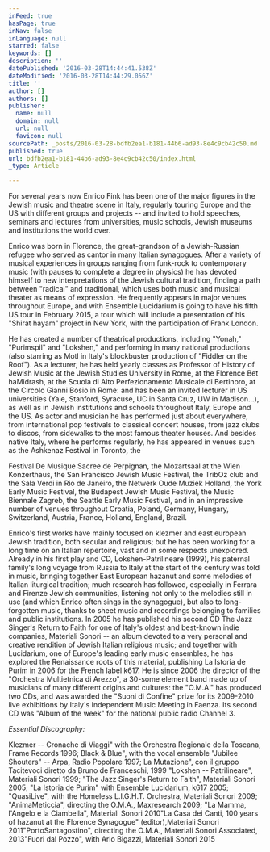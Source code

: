 ```yaml
---
inFeed: true
hasPage: true
inNav: false
inLanguage: null
starred: false
keywords: []
description: ''
datePublished: '2016-03-28T14:44:41.538Z'
dateModified: '2016-03-28T14:44:29.056Z'
title: ''
author: []
authors: []
publisher:
  name: null
  domain: null
  url: null
  favicon: null
sourcePath: _posts/2016-03-28-bdfb2ea1-b181-44b6-ad93-8e4c9cb42c50.md
published: true
url: bdfb2ea1-b181-44b6-ad93-8e4c9cb42c50/index.html
_type: Article

---
```

For
several years now Enrico Fink has been one of the major figures in
the Jewish music and theatre scene in Italy, regularly touring Europe
and the US with different groups and projects -- and invited to hold
speeches, seminars and lectures from universities, music schools,
Jewish museums and institutions the world over. 

Enrico was
born in Florence, the great-grandson of a Jewish-Russian refugee who
served as cantor in many Italian synagogues. After a variety of
musical experiences in groups ranging from funk-rock to contemporary
music (with pauses to complete a degree in physics) he has devoted
himself to new interpretations of the Jewish cultural tradition,
finding a path between "radical" and traditional, which
uses both music and musical theater as means of expression. He
frequently appears in major venues throughout Europe, and with
Ensemble Lucidarium is going to have his fifth US tour in February
2015, a tour which will include a presentation of his "Shirat
hayam" project in New York, with the participation of Frank London.

He
has created a number of theatrical productions, including "Yonah,"
"Purimspil" and "Lokshen," and performing in many
national productions (also starring as Motl in Italy's blockbuster
production of "Fiddler on the Roof"). As a lecturer, he has
held yearly classes as Professor of History of Jewish Music at the
Jewish Studies University in Rome, at the Florence Bet haMidrash, at
the Scuola di Alto Perfezionamento Musicale di Bertinoro, at the
Circolo Gianni Bosio in Rome: and has been an invited lecturer in US
universities (Yale, Stanford, Syracuse, UC in Santa Cruz, UW in
Madison...), as well as in Jewish institutions and schools throughout
Italy, Europe and the US. As actor and musician he has performed just
about everywhere, from international pop festivals to classical
concert houses, from jazz clubs to discos, from sidewalks to the most
famous theater houses. And besides native Italy, where he performs
regularly, he has appeared in venues such as the Ashkenaz Festival in
Toronto, the 

Festival
De Musique Sacree de Perpignan, the Mozartsaal at the Wien
Konzerthaus, the San Francisco Jewish Music Festival, the TribOz club
and the Sala Verdi in Rio de Janeiro, the Netwerk Oude Muziek
Holland, the York Early Music Festival, the Budapest Jewish Music
Festival, the Music Biennale Zagreb, the Seattle Early Music
Festival, and in an impressive number of venues throughout Croatia,
Poland, Germany, Hungary, Switzerland, Austria, France, Holland,
England, Brazil.

Enrico's
first works have mainly focused on klezmer and east european Jewish
tradition, both secular and religious; but he has been working for a
long time on an Italian repertoire, vast and in some respects
unexplored. Already in his first play and CD, Lokshen-Patrilineare
(1999), his paternal family's long voyage from Russia to Italy at the
start of the century was told in music, bringing together East
European hazanut and some melodies of Italian liturgical tradition;
much research has followed, especially in Ferrara and Firenze Jewish
communities, listening not only to the melodies still in use (and
which Enrico often sings in the synagogue), but also to
long-forgotten music, thanks to sheet music and recordings belonging
to families and public institutions. In 2005 he has published his
second CD The Jazz Singer's Return to Faith for one of Italy's
oldest and best-known indie companies, Materiali Sonori -- an album
devoted to a very personal and creative rendition of Jewish Italian
religious music; and together with Lucidarium, one of Europe's
leading early music ensembles, he has explored the Renaissance roots
of this material, publishing La Istoria de Purim in 2006 for the
French label k617\. He is since 2006 the director of the "Orchestra
Multietnica di Arezzo", a 30-some element band made up of
musicians of many different origins and cultures: the "O.M.A."
has produced two CDs, and was awarded the "Suoni di Confine"
prize for its 2009-2010 live exhibitions by Italy's Independent
Music Meeting in Faenza. Its second CD was "Album of the week"
for the national public radio Channel 3\.

_Essential
Discography:_

Klezmer --
Cronache di Viaggi" with the Orchestra Regionale della Toscana,
Frame Records 1996; Black &
Blue", with the vocal ensemble "Jubilee Shouters" -- Arpa,
Radio Popolare 1997; La
Mutazione", con il gruppo Tacitevoci diretto da Bruno de
Franceschi, 1999 "Lokshen --
Patrilineare", Materiali Sonori 1999; "The Jazz Singer's
Return to Faith", Materiali Sonori 2005; "La Istoria de
Purim" with Ensemble Lucidarium, k617 2005; "QuasiLive",
with the Homeless L.I.G.H.T. Orchestra, Materiali Sonori 2009; "AnimaMeticcia",
directing the O.M.A., Maxresearch 2009; "La Mamma,
l'Angelo e la Ciambella", Materiali Sonori 2010"La Casa dei
Canti, 100 years of hazanut at the Florence Synagogue"
(editor),Materiali Sonori 2011"PortoSantagostino",
directing the O.M.A., Materiali Sonori Associated, 2013"Fuori dal
Pozzo", with Arlo Bigazzi, Materiali Sonori 2015